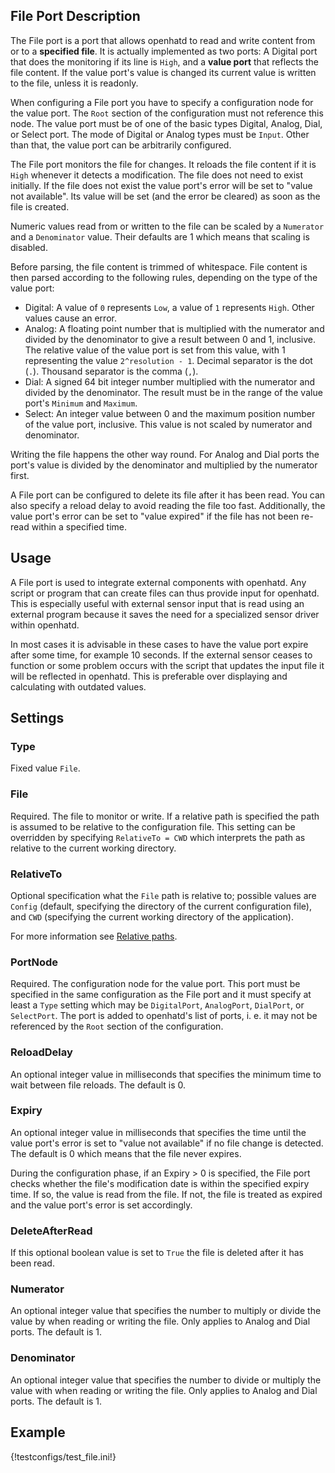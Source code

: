## File Port Description

The File port is a port that allows openhatd to read and write content from or to a **specified file**. It is actually implemented as two ports: A Digital port that does the monitoring if its line is `High`, and a **value port** that reflects the file content. If the value port's value is changed its current value is written to the file, unless it is readonly.

When configuring a File port you have to specify a configuration node for the value port. The `Root` section of the configuration must not reference this node. The value port must be of one of the basic types Digital, Analog, Dial, or Select port. The mode of Digital or Analog types must be `Input`. Other than that, the value port can be arbitrarily configured. 

The File port monitors the file for changes. It reloads the file content if it is `High` whenever it detects a modification. The file does not need to exist initially. If the file does not exist the value port's error will be set to "value not available". Its value will be set (and the error be cleared) as soon as the file is created.

Numeric values read from or written to the file can be scaled by a `Numerator` and a `Denominator` value. Their defaults are 1 which means that scaling is disabled.

Before parsing, the file content is trimmed of whitespace. File content is then parsed according to the following rules, depending on the type of the value port:

- Digital: A value of `0` represents `Low`, a value of `1` represents `High`. Other values cause an error.
- Analog: A floating point number that is multiplied with the numerator and divided by the denominator to give a result between 0 and 1, inclusive. The relative value of the value port is set from this value, with 1 representing the value `2^resolution - 1`. Decimal separator is the dot (`.`). Thousand separator is the comma (`,`).
- Dial: A signed 64 bit integer number multiplied with the numerator and divided by the denominator. The result must be in the range of the value port's `Minimum` and `Maximum`.
- Select: An integer value between 0 and the maximum position number of the value port, inclusive. This value is not scaled by numerator and denominator.

Writing the file happens the other way round. For Analog and Dial ports the port's value is divided by the denominator and multiplied by the numerator first.

A File port can be configured to delete its file after it has been read. You can also specify a reload delay to avoid reading the file too fast. Additionally, the value port's error can be set to "value expired" if the file has not been re-read within a specified time.

## Usage
A File port is used to integrate external components with openhatd. Any script or program that can create files can thus provide input for openhatd. This is especially useful with external sensor input that is read using an external program because it saves the need for a specialized sensor driver within openhatd.

In most cases it is advisable in these cases to have the value port expire after some time, for example 10 seconds. If the external sensor ceases to function or some problem occurs with the script that updates the input file it will be reflected in openhatd. This is preferable over displaying and calculating with outdated values.

## Settings

### Type
Fixed value `File`. 

### File
Required. The file to monitor or write. If a relative path is specified the path is assumed to be relative to the configuration file. This setting can be overridden by specifying `RelativeTo = CWD` which interprets the path as relative to the current working directory.

### RelativeTo
Optional specification what the `File` path is relative to; possible values are `Config` (default, specifying the directory of the current configuration file), and `CWD` (specifying the current working directory of the application).

For more information see [Relative paths](../configuration.md#relative_paths).

### PortNode
Required. The configuration node for the value port. This port must be specified in the same configuration as the File port and it must specify at least a `Type` setting which may be `DigitalPort`, `AnalogPort`, `DialPort`, or `SelectPort`. The port is added to openhatd's list of ports, i. e. it may not be referenced by the `Root` section of the configuration.

### ReloadDelay
An optional integer value in milliseconds that specifies the minimum time to wait between file reloads. The default is 0.

### Expiry
An optional integer value in milliseconds that specifies the time until the value port's error is set to "value not available" if no file change is detected. The default is 0 which means that the file never expires.

During the configuration phase, if an Expiry > 0 is specified, the File port checks whether the file's modification date is within the specified expiry time. If so, the value is read from the file. If not, the file is treated as expired and the value port's error is set accordingly. 

### DeleteAfterRead
If this optional boolean value is set to `True` the file is deleted after it has been read.

### Numerator
An optional integer value that specifies the number to multiply or divide the value by when reading or writing the file. Only applies to Analog and Dial ports. The default is 1.

### Denominator
An optional integer value that specifies the number to divide or multiply the value with when reading or writing the file. Only applies to Analog and Dial ports. The default is 1.

## Example

{!testconfigs/test_file.ini!}
